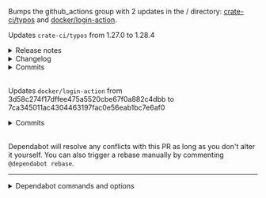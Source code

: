 Bumps the github_actions group with 2 updates in the / directory: [crate-ci/typos](https://github.com/crate-ci/typos) and [docker/login-action](https://github.com/docker/login-action).

Updates `crate-ci/typos` from 1.27.0 to 1.28.4
<details>
<summary>Release notes</summary>
<p><em>Sourced from <a href="https://github.com/crate-ci/typos/releases">crate-ci/typos's releases</a>.</em></p>
<blockquote>
<h2>v1.28.4</h2>
<h2>[1.28.4] - 2024-12-16</h2>
<h3>Features</h3>
<ul>
<li><code>--format sarif</code> support</li>
</ul>
<h2>v1.28.3</h2>
<h2>[1.28.3] - 2024-12-12</h2>
<h3>Fixes</h3>
<ul>
<li>Correct <code>imlementations</code>, <code>includs</code>, <code>qurorum</code>, <code>transatctions</code>, <code>trasnactions</code>, <code>validasted</code>, <code>vview</code></li>
</ul>
<h2>v1.28.2</h2>
<h2>[1.28.2] - 2024-12-02</h2>
<h3>Fixes</h3>
<ul>
<li>Don't correct <code>parametrize</code> variants</li>
</ul>
<h2>v1.28.1</h2>
<h2>[1.28.1] - 2024-11-26</h2>
<h3>Fixes</h3>
<ul>
<li>Add back in <code>lock</code> file types accidentally removed in 1.28 (<code>go.sum</code>, <code>requirements.txt</code>)</li>
</ul>
<h2>v1.28.0</h2>
<h2>[1.28.0] - 2024-11-25</h2>
<h3>Features</h3>
<ul>
<li>Updated the dictionary with the <a href="https://redirect.github.com/crate-ci/typos/issues/1139">November 2024</a> changes</li>
<li>Add many new types and file extensions to the <code>--type-list</code>, including ada, alire, bat, candid, carp, cml, devicetree, dita, dockercompose, grpbuild, graphql, hare, lean, meson, prolog, raku, reasonml, rescript, solidity, svelte, usd, v, wgsl</li>
</ul>
<h2>v1.27.3</h2>
<h2>[1.27.3] - 2024-11-08</h2>
<h3>Fixes</h3>
<ul>
<li>Don't correct <code>alloced</code></li>
<li>Don't correct <code>registor</code>, a more domain specific variant of <code>register</code></li>
</ul>
<h2>v1.27.2</h2>
<h2>[1.27.2] - 2024-11-06</h2>
<h3>Fixes</h3>
<ul>
<li>Correct <code>fand</code></li>
</ul>
<!-- raw HTML omitted -->
</blockquote>
<p>... (truncated)</p>
</details>
<details>
<summary>Changelog</summary>
<p><em>Sourced from <a href="https://github.com/crate-ci/typos/blob/master/CHANGELOG.md">crate-ci/typos's changelog</a>.</em></p>
<blockquote>
<h1>Change Log</h1>
<p>All notable changes to this project will be documented in this file.</p>
<p>The format is based on <a href="http://keepachangelog.com/">Keep a Changelog</a>
and this project adheres to <a href="http://semver.org/">Semantic Versioning</a>.</p>
<!-- raw HTML omitted -->
<h2>[Unreleased] - ReleaseDate</h2>
<h2>[1.28.4] - 2024-12-16</h2>
<h3>Features</h3>
<ul>
<li><code>--format sarif</code> support</li>
</ul>
<h2>[1.28.3] - 2024-12-12</h2>
<h3>Fixes</h3>
<ul>
<li>Correct <code>imlementations</code>, <code>includs</code>, <code>qurorum</code>, <code>transatctions</code>, <code>trasnactions</code>, <code>validasted</code>, <code>vview</code></li>
</ul>
<h2>[1.28.2] - 2024-12-02</h2>
<h3>Fixes</h3>
<ul>
<li>Don't correct <code>parametrize</code> variants</li>
</ul>
<h2>[1.28.1] - 2024-11-26</h2>
<h3>Fixes</h3>
<ul>
<li>Add back in <code>lock</code> file types accidentally removed in 1.28 (<code>go.sum</code>, <code>requirements.txt</code>)</li>
</ul>
<h2>[1.28.0] - 2024-11-25</h2>
<h3>Features</h3>
<ul>
<li>Updated the dictionary with the <a href="https://redirect.github.com/crate-ci/typos/issues/1139">November 2024</a> changes</li>
<li>Add many new types and file extensions to the <code>--type-list</code>, including ada, alire, bat, candid, carp, cml, devicetree, dita, dockercompose, grpbuild, graphql, hare, lean, meson, prolog, raku, reasonml, rescript, solidity, svelte, usd, v, wgsl</li>
</ul>
<h2>[1.27.3] - 2024-11-08</h2>
<h3>Fixes</h3>
<ul>
<li>Don't correct <code>alloced</code></li>
<li>Don't correct <code>requestor</code>, a more domain specific variant of <code>requester</code></li>
</ul>
<h2>[1.27.2] - 2024-11-06</h2>
<h3>Fixes</h3>
<!-- raw HTML omitted -->
</blockquote>
<p>... (truncated)</p>
</details>
<details>
<summary>Commits</summary>
<ul>
<li><a href="https://github.com/crate-ci/typos/commit/9d890159570d5018df91fedfa40b4730cd4a81b1"><code>9d89015</code></a> chore: Release</li>
<li><a href="https://github.com/crate-ci/typos/commit/6b24563a993736342606b02dc6f98c7d86197fac"><code>6b24563</code></a> chore: Release</li>
<li><a href="https://github.com/crate-ci/typos/commit/bd0a2769ae8d608b6e8152aff91e91d7d2aad0f3"><code>bd0a276</code></a> docs: Update changelog</li>
<li><a href="https://github.com/crate-ci/typos/commit/370109dd4d88cfe9d647eb6cc9ed23e64cc75f8a"><code>370109d</code></a> Merge pull request <a href="https://redirect.github.com/crate-ci/typos/issues/1047">#1047</a> from Zxilly/sarif</li>
<li><a href="https://github.com/crate-ci/typos/commit/63908449a70239a7719ed21f1caaca964c001470"><code>6390844</code></a> feat: Implement sarif format reporter</li>
<li><a href="https://github.com/crate-ci/typos/commit/32b96444b9239039a8977dc5fc82e46732b77844"><code>32b9644</code></a> Merge pull request <a href="https://redirect.github.com/crate-ci/typos/issues/1169">#1169</a> from klensy/deps</li>
<li><a href="https://github.com/crate-ci/typos/commit/720258f60bee6e05a3307b2ef7e7574d9d19f2d9"><code>720258f</code></a> Merge pull request <a href="https://redirect.github.com/crate-ci/typos/issues/1176">#1176</a> from Ghaniyyat05/master</li>
<li><a href="https://github.com/crate-ci/typos/commit/a42904ad6e5d5533d2dc478538bf379b0189d20a"><code>a42904a</code></a> Update README.md</li>
<li><a href="https://github.com/crate-ci/typos/commit/d1c850b2b5d502763520c25fb4a6a1128ad99bd9"><code>d1c850b</code></a> chore: Release</li>
<li><a href="https://github.com/crate-ci/typos/commit/a491fd56c00b86bed2e822c3fbe3bb4b8f5baca3"><code>a491fd5</code></a> chore: Release</li>
<li>Additional commits viewable in <a href="https://github.com/crate-ci/typos/compare/d01f29c66d1bf1a08730750f61d86c210b0d039d...9d890159570d5018df91fedfa40b4730cd4a81b1">compare view</a></li>
</ul>
</details>
<br />

Updates `docker/login-action` from 3d58c274f17dffee475a5520cbe67f0a882c4dbb to 7ca345011ac4304463197fac0e56eab1bc7e6af0
<details>
<summary>Commits</summary>
<ul>
<li><a href="https://github.com/docker/login-action/commit/7ca345011ac4304463197fac0e56eab1bc7e6af0"><code>7ca3450</code></a> Merge pull request <a href="https://redirect.github.com/docker/login-action/issues/806">#806</a> from docker/dependabot/npm_and_yarn/docker/actions-to...</li>
<li><a href="https://github.com/docker/login-action/commit/02b671aa021b56f85fa4db2ff82a4de17fe322aa"><code>02b671a</code></a> build(deps): bump <code>@​docker/actions-toolkit</code> from 0.40.0 to 0.42.0</li>
<li><a href="https://github.com/docker/login-action/commit/06895751d15a223ec091bea144ad5c7f50d228d0"><code>0689575</code></a> Merge pull request <a href="https://redirect.github.com/docker/login-action/issues/800">#800</a> from crazy-max/publish-immutable-action</li>
<li><a href="https://github.com/docker/login-action/commit/02c9ff3be2fc1b56f9ab4494083e97e918fa8089"><code>02c9ff3</code></a> ci: publish as immutable action workflow</li>
<li><a href="https://github.com/docker/login-action/commit/5d8785b43a795ee002a17dbf1a2235dc1997224b"><code>5d8785b</code></a> Merge pull request <a href="https://redirect.github.com/docker/login-action/issues/801">#801</a> from docker/dependabot/npm_and_yarn/docker/actions-to...</li>
<li><a href="https://github.com/docker/login-action/commit/7a65d3de5dd5fe5ce541c7f166bc0baae6bb2c7a"><code>7a65d3d</code></a> chore: update generated content</li>
<li><a href="https://github.com/docker/login-action/commit/bd2f40996ac4b7326bbbfa95159b8445646ba927"><code>bd2f409</code></a> build(deps): bump <code>@​docker/actions-toolkit</code> from 0.35.0 to 0.40.0</li>
<li><a href="https://github.com/docker/login-action/commit/9fd0581bf02af9b3a0410347705ef9c24018739b"><code>9fd0581</code></a> Merge pull request <a href="https://redirect.github.com/docker/login-action/issues/791">#791</a> from docker/dependabot/npm_and_yarn/actions/core-1.11.1</li>
<li><a href="https://github.com/docker/login-action/commit/eefb7e8744995e77000627dde1a77eeb57c46eda"><code>eefb7e8</code></a> chore: update generated content</li>
<li><a href="https://github.com/docker/login-action/commit/cb13d66af03ce915a78ee6be60c5d85e3d9afc80"><code>cb13d66</code></a> build(deps): bump <code>@​actions/core</code> from 1.10.1 to 1.11.1</li>
<li>Additional commits viewable in <a href="https://github.com/docker/login-action/compare/3d58c274f17dffee475a5520cbe67f0a882c4dbb...7ca345011ac4304463197fac0e56eab1bc7e6af0">compare view</a></li>
</ul>
</details>
<br />


Dependabot will resolve any conflicts with this PR as long as you don't alter it yourself. You can also trigger a rebase manually by commenting `@dependabot rebase`.

[//]: # (dependabot-automerge-start)
[//]: # (dependabot-automerge-end)

---

<details>
<summary>Dependabot commands and options</summary>
<br />

You can trigger Dependabot actions by commenting on this PR:
- `@dependabot rebase` will rebase this PR
- `@dependabot recreate` will recreate this PR, overwriting any edits that have been made to it
- `@dependabot merge` will merge this PR after your CI passes on it
- `@dependabot squash and merge` will squash and merge this PR after your CI passes on it
- `@dependabot cancel merge` will cancel a previously requested merge and block automerging
- `@dependabot reopen` will reopen this PR if it is closed
- `@dependabot close` will close this PR and stop Dependabot recreating it. You can achieve the same result by closing it manually
- `@dependabot show <dependency name> ignore conditions` will show all of the ignore conditions of the specified dependency
- `@dependabot ignore <dependency name> major version` will close this group update PR and stop Dependabot creating any more for the specific dependency's major version (unless you unignore this specific dependency's major version or upgrade to it yourself)
- `@dependabot ignore <dependency name> minor version` will close this group update PR and stop Dependabot creating any more for the specific dependency's minor version (unless you unignore this specific dependency's minor version or upgrade to it yourself)
- `@dependabot ignore <dependency name>` will close this group update PR and stop Dependabot creating any more for the specific dependency (unless you unignore this specific dependency or upgrade to it yourself)
- `@dependabot unignore <dependency name>` will remove all of the ignore conditions of the specified dependency
- `@dependabot unignore <dependency name> <ignore condition>` will remove the ignore condition of the specified dependency and ignore conditions


</details>
